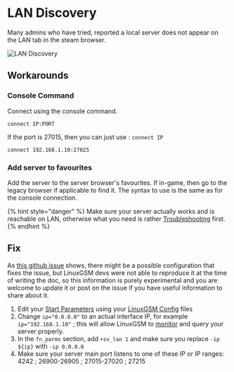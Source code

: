 # LAN Discovery

Many admins who have tried, reported a local server does not appear on the LAN tab in the steam browser.

![LAN Discovery](../.gitbook/assets/untitled.png)

## Workarounds

### Console Command

Connect using the console command.

```text
connect IP:PORT
```

If the port is 27015, then you can just use : `connect IP`

```text
connect 192.168.1.10:27025
```

### Add server to favourites

Add the server to the server browser's favourites. If in-game, then go to the legacy browser if applicable to find it. The syntax to use is the same as for the console connection.

{% hint style="danger" %}
Make sure your server actually works and is reachable on LAN, otherwise what you need is rather [Troubleshooting](../troubleshooting.md) first.
{% endhint %}

## Fix

As [this github issue](https://github.com/GameServerManagers/LinuxGSM/issues/1770) shows, there might be a possible configuration that fixes the issue, but LinuxGSM devs were not able to reproduce it at the time of writing the doc, so this information is purely experimental and you are welcome to update it or post on the issue if you have useful information to share about it.

1. Edit your [Start Parameters](../configuration/start-parameters.md) using your [LinuxGSM Config](../configuration/linuxgsm-config.md) files
2. Change `ip="0.0.0.0"` to an actual interface IP, for example `ip="192.168.1.10"` ; this will allow LinuxGSM to [monitor](../commands/monitor.md) and query your server properly.
3. In the `fn_parms` section, add `+sv_lan 1` and make sure you replace `-ip ${ip}` with `-ip 0.0.0.0`
4. Make sure your server main port listens to one of these IP or IP ranges: 4242 ; 26900-26905 ; 27015-27020 ; 27215
